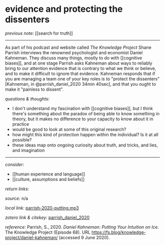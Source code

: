 # evidence and protecting the dissenters

_previous note:_ [[search for truth]]

---

As part of his podcast and website called _The Knowledge Project_ Shane Parrish interviews the renowned psychologist and economist Daniel Kahneman. They discuss many things, mostly to do with [[cognitive biases]], and at one stage Parrish asks Kahneman about ways to reliably bring to our attention evidence that is contrary to what we think or believe, and to make it difficult to ignore that evidence. Kahneman responds that if you are managing a team one of your key roles is to "protect the dissenters"[Kahneman, in @parrish_daniel_2020 34min 40sec], and that you ought to make it "painless to dissent".


_questions & thoughts:_

- I don't understand my fascination with [[cognitive biases]], but I think there's something about the paradox of being able to know something in theory, but it makes no difference to your capacity to know about it in practice  
- would be good to look at some of this original research? 
- how might this kind of protection happen within the individual? Is it at all possible? 
- these ideas map onto ongoing curiosity about truth, and tricks, and lies, and imagination

--- 

_consider:_ 

- [[human experience and language]]
- [[culture, assumptions and beliefs]]


_return links:_

_source:_  n/a      

_local link:_ [parrish-2020-putting.mp3](hook://file/lFGbB8Ipe?p=c2tlbGxpcy9Eb3dubG9hZHM=&n=parrish-2020-putting.mp3)

_zotero link & citekey:_ [parrish_daniel_2020](zotero://select/items/1_PA4QITXI)

_reference:_ Parrish, S., 2020. _Daniel Kahneman: Putting Your Intuition on Ice_. The Knowledge Project (Episode 68). URL <https://fs.blog/knowledge-project/daniel-kahneman/> (accessed 9 June 2020).





